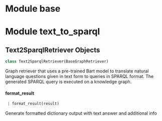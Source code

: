 <a name="base"></a>
# Module base

<a name="text_to_sparql"></a>
# Module text\_to\_sparql

<a name="text_to_sparql.Text2SparqlRetriever"></a>
## Text2SparqlRetriever Objects

```python
class Text2SparqlRetriever(BaseGraphRetriever)
```

Graph retriever that uses a pre-trained Bart model to translate natural language questions given in text form to queries in SPARQL format.
The generated SPARQL query is executed on a knowledge graph.

<a name="text_to_sparql.Text2SparqlRetriever.format_result"></a>
#### format\_result

```python
 | format_result(result)
```

Generate formatted dictionary output with text answer and additional info

